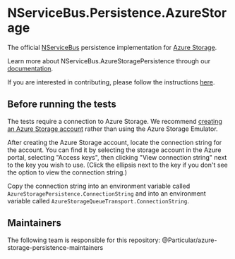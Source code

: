 # NServiceBus.Persistence.AzureStorage
The official [NServiceBus](https://github.com/Particular/NServiceBus) persistence implementation for [Azure Storage](https://azure.microsoft.com/en-us/services/storage/).

Learn more about NServiceBus.AzureStoragePersistence through our [documentation](http://docs.particular.net/nservicebus/azure-storage-persistence/).

If you are interested in contributing, please follow the instructions [here](https://github.com/Particular/NServiceBus/blob/develop/CONTRIBUTING.md).

## Before running the tests

The tests require a connection to Azure Storage. We recommend [creating an Azure Storage account](https://azure.microsoft.com/en-us/documentation/services/storage/) rather than using the Azure Storage Emulator.

After creating the Azure Storage account, locate the connection string for the account. You can find it by selecting the storage account in the Azure portal, selecting "Access keys", then clicking "View connection string" next to the key you wish to use. (Click the ellipsis next to the key if you don't see the option to view the connection string.)

Copy the connection string into an environment variable called `AzureStoragePersistence.ConnectionString` and into an environment variable called `AzureStorageQueueTransport.ConnectionString`.

## Maintainers
The following team is responsible for this repository: @Particular/azure-storage-persistence-maintainers
